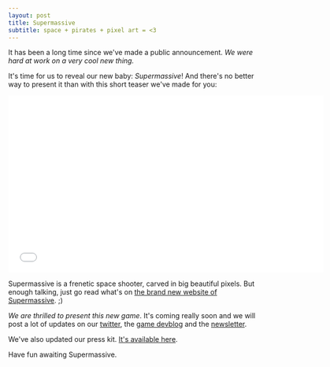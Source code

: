 ```yaml
---
layout: post
title: Supermassive
subtitle: space + pirates + pixel art = <3
---
```


It has been a long time since we've made a public announcement. _We were hard at work on a very cool new thing._

It's time for us to reveal our new baby: _Supermassive_! And there's no better way to present it than with this short teaser we've made for you:

<iframe width="640" height="360" src="//www.youtube.com/embed/2R4hqa3w27M?rel=0" frameborder="0" allowfullscreen></iframe>

Supermassive is a frenetic space shooter, carved in big beautiful pixels. But enough talking, just go read what's on [the brand new website of Supermassive](http://supermassive.pixelnest.io/). ;)

_We are thrilled to present this new game_. It's coming really soon and we will post a lot of updates on our [twitter](https://twitter.com/pixelnest), the [game devblog](http://supermassive-devblog.tumblr.com) and the [newsletter](http://pixelnest.us3.list-manage1.com/subscribe?u=cb1093a5798d3677ea320108b&id=55e71ae780).

We've also updated our press kit. [It's available here](http://pixelnest.io/presskit).

Have fun awaiting Supermassive.

